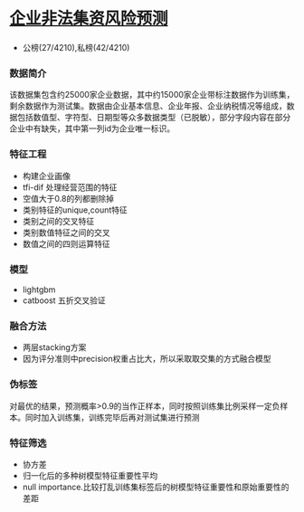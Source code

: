 # [企业非法集资风险预测](https://www.datafountain.cn/competitions/469/datasets)

###
- 公榜(27/4210),私榜(42/4210)
### 数据简介
该数据集包含约25000家企业数据，其中约15000家企业带标注数据作为训练集，剩余数据作为测试集。数据由企业基本信息、企业年报、企业纳税情况等组成，数据包括数值型、字符型、日期型等众多数据类型（已脱敏），部分字段内容在部分企业中有缺失，其中第一列id为企业唯一标识。
### 特征工程
- 构建企业画像
- tfi-dif 处理经营范围的特征
- 空值大于0.8的列都删除掉
- 类别特征的unique,count特征
- 类别之间的交叉特征
- 类别数值特征之间的交叉
- 数值之间的四则运算特征

### 模型
- lightgbm
- catboost
五折交叉验证
### 融合方法
- 两层stacking方案
- 因为评分准则中precision权重占比大，所以采取取交集的方式融合模型
### 伪标签
对最优的结果，预测概率>0.9的当作正样本，同时按照训练集比例采样一定负样本。同时加入训练集，训练完毕后再对测试集进行预测
### 特征筛选
- 协方差
- 归一化后的多种树模型特征重要性平均
- null importance.比较打乱训练集标签后的树模型特征重要性和原始重要性的差距

